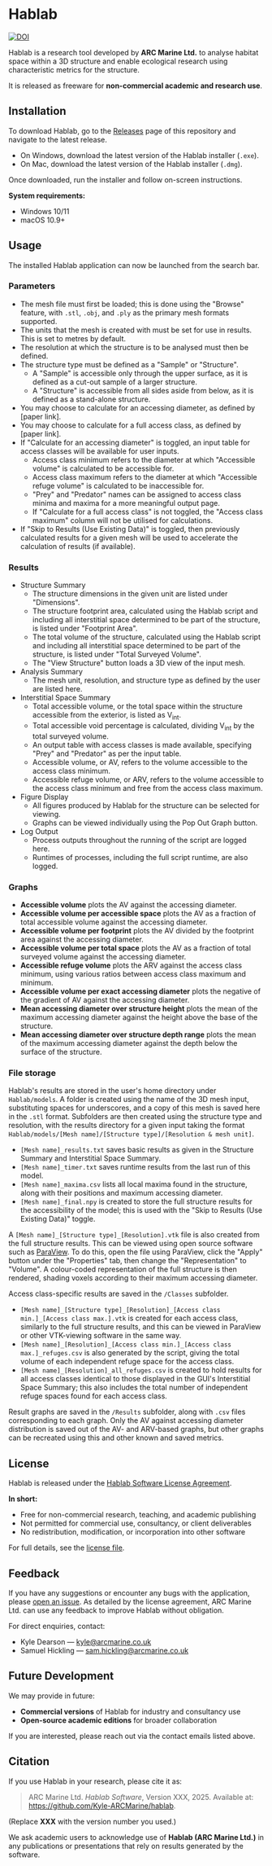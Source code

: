 # Hablab 
[![DOI](https://zenodo.org/badge/1057306313.svg)](https://doi.org/10.5281/zenodo.17151439)

Hablab is a research tool developed by **ARC Marine Ltd.** to analyse habitat space within a 3D structure and enable ecological research using characteristic metrics for the structure.

It is released as freeware for **non-commercial academic and research use**.

## Installation

To download Hablab, go to the [Releases](https://github.com/Kyle-ARCMarine/hablab/releases) page of this repository and navigate to the latest release.
- On Windows, download the latest version of the Hablab installer (`.exe`).
- On Mac, download the latest version of the Hablab installer (`.dmg`).

Once downloaded, run the installer and follow on-screen instructions.

**System requirements:**
- Windows 10/11
- macOS 10.9+

## Usage

The installed Hablab application can now be launched from the search bar.

### Parameters

- The mesh file must first be loaded; this is done using the "Browse" feature, with `.stl`, `.obj`, and `.ply` as the primary mesh formats supported.
- The units that the mesh is created with must be set for use in results. This is set to metres by default.
- The resolution at which the structure is to be analysed must then be defined.
- The structure type must be defined as a "Sample" or "Structure".
  - A "Sample" is accessible only through the upper surface, as it is defined as a cut-out sample of a larger structure.
  - A "Structure" is accessible from all sides aside from below, as it is defined as a stand-alone structure.
- You may choose to calculate for an accessing diameter, as defined by [paper link].
- You may choose to calculate for a full access class, as defined by [paper link].
- If "Calculate for an accessing diameter" is toggled, an input table for access classes will be available for user inputs.
  - Access class minimum refers to the diameter at which "Accessible volume" is calculated to be accessible for.
  - Access class maximum refers to the diameter at which "Accessible refuge volume" is calculated to be inaccessible for.
  - "Prey" and "Predator" names can be assigned to access class minima and maxima for a more meaningful output page.
  - If "Calculate for a full access class" is not toggled, the "Access class maximum" column will not be utilised for calculations.
- If "Skip to Results (Use Existing Data)" is toggled, then previously calculated results for a given mesh will be used to accelerate the calculation of results (if available).

### Results

- Structure Summary
  - The structure dimensions in the given unit are listed under "Dimensions".
  - The structure footprint area, calculated using the Hablab script and including all interstitial space determined to be part of the structure, is listed under "Footprint Area".
  - The total volume of the structure, calculated using the Hablab script and including all interstitial space determined to be part of the structure, is listed under "Total Surveyed Volume".
  - The "View Structure" button loads a 3D view of the input mesh.
- Analysis Summary
  - The mesh unit, resolution, and structure type as defined by the user are listed here.
- Interstitial Space Summary
  - Total accessible volume, or the total space within the structure accessible from the exterior, is listed as V<sub>int</sub>.
  - Total accessible void percentage is calculated, dividing V<sub>int</sub> by the total surveyed volume.
  - An output table with access classes is made available, specifying "Prey" and "Predator" as per the input table.
  - Accessible volume, or AV, refers to the volume accessible to the access class minimum.
  - Accessible refuge volume, or ARV, refers to the volume accessible to the access class minimum and free from the access class maximum.
- Figure Display
  - All figures produced by Hablab for the structure can be selected for viewing.
  - Graphs can be viewed individually using the Pop Out Graph button.
- Log Output
  - Process outputs throughout the running of the script are logged here.
  - Runtimes of processes, including the full script runtime, are also logged.

### Graphs

- **Accessible volume** plots the AV against the accessing diameter.
- **Accessible volume per accessible space** plots the AV as a fraction of total accessible volume against the accessing diameter.
- **Accessible volume per footprint** plots the AV divided by the footprint area against the accessing diameter.
- **Accessible volume per total space** plots the AV as a fraction of total surveyed volume against the accessing diameter.
- **Accessible refuge volume** plots the ARV against the access class minimum, using various ratios between access class maximum and minimum.
- **Accessible volume per exact accessing diameter** plots the negative of the gradient of AV against the accessing diameter.
- **Mean accessing diameter over structure height** plots the mean of the maximum accessing diameter against the height above the base of the structure.
- **Mean accessing diameter over structure depth range** plots the mean of the maximum accessing diameter against the depth below the surface of the structure.

### File storage

Hablab's results are stored in the user's home directory under `Hablab/models`. A folder is created using the name of the 3D mesh input, substituting spaces for underscores, and a copy of this mesh is saved here in the `.stl` format. Subfolders are then created using the structure type and resolution, with the results directory for a given input taking the format `Hablab/models/[Mesh name]/[Structure type]/[Resolution & mesh unit]`.
- `[Mesh name]_results.txt` saves basic results as given in the Structure Summary and Interstitial Space Summary.
- `[Mesh name]_timer.txt` saves runtime results from the last run of this model.
- `[Mesh name]_maxima.csv` lists all local maxima found in the structure, along with their positions and maximum accessing diameter.
- `[Mesh name]_final.npy` is created to store the full structure results for the accessibility of the model; this is used with the "Skip to Results (Use Existing Data)" toggle.

A `[Mesh name]_[Structure type]_[Resolution].vtk` file is also created from the full structure results. This can be viewed using open source software such as [ParaView](https://www.paraview.org/). To do this, open the file using ParaView, click the "Apply" button under the "Properties" tab, then change the "Representation" to "Volume". A colour-coded representation of the full structure is then rendered, shading voxels according to their maximum accessing diameter.

Access class-specific results are saved in the `/Classes` subfolder. 
- `[Mesh name]_[Structure type]_[Resolution]_[Access class min.]_[Access class max.].vtk` is created for each access class, similarly to the full structure results, and this can be viewed in ParaView or other VTK-viewing software in the same way.
- `[Mesh name]_[Resolution]_[Access class min.]_[Access class max.]_refuges.csv` is also generated by the script, giving the total volume of each independent refuge space for the access class. 
- `[Mesh name]_[Resolution]_all_refuges.csv` is created to hold results for all access classes identical to those displayed in the GUI's Interstitial Space Summary; this also includes the total number of independent refuge spaces found for each access class.

Result graphs are saved in the `/Results` subfolder, along with `.csv` files corresponding to each graph. Only the AV against accessing diameter distribution is saved out of the AV- and ARV-based graphs, but other graphs can be recreated using this and other known and saved metrics.

## License

Hablab is released under the [Hablab Software License Agreement](https://github.com/Kyle-ARCMarine/hablab?tab=License-1-ov-file).

**In short:**
- Free for non-commercial research, teaching, and academic publishing  
- Not permitted for commercial use, consultancy, or client deliverables  
- No redistribution, modification, or incorporation into other software  

For full details, see the [license file](https://github.com/Kyle-ARCMarine/hablab?tab=License-1-ov-file).  

## Feedback

If you have any suggestions or encounter any bugs with the application, please [open an issue](https://github.com/Kyle-ARCMarine/hablab/issues/new). As detailed by the license agreement, ARC Marine Ltd. can use any feedback to improve Hablab without obligation.

For direct enquiries, contact:
- Kyle Dearson — kyle@arcmarine.co.uk  
- Samuel Hickling — sam.hickling@arcmarine.co.uk  

## Future Development

We may provide in future:  
- **Commercial versions** of Hablab for industry and consultancy use  
- **Open-source academic editions** for broader collaboration  

If you are interested, please reach out via the contact emails listed above.  

## Citation

If you use Hablab in your research, please cite it as:
> ARC Marine Ltd. *Hablab Software*, Version XXX, 2025. Available at: https://github.com/Kyle-ARCMarine/hablab. 

(Replace **XXX** with the version number you used.) 

We ask academic users to acknowledge use of **Hablab (ARC Marine Ltd.)** in any publications or presentations that rely on results generated by the software.  
